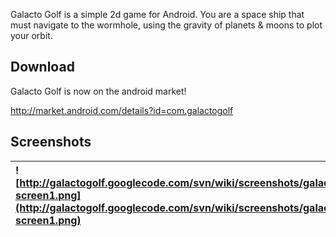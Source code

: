 Galacto Golf is a simple 2d game for Android. You are a space ship that must navigate to the wormhole, using the gravity of planets & moons to plot your orbit.

## Download ##

Galacto Golf is now on the android market!

http://market.android.com/details?id=com.galactogolf

## Screenshots ##

| ![http://galactogolf.googlecode.com/svn/wiki/screenshots/galactogolf-screen1.png](http://galactogolf.googlecode.com/svn/wiki/screenshots/galactogolf-screen1.png) | ![http://galactogolf.googlecode.com/svn/wiki/screenshots/galactogolf-screen2.png](http://galactogolf.googlecode.com/svn/wiki/screenshots/galactogolf-screen2.png) |
|:------------------------------------------------------------------------------------------------------------------------------------------------------------------|:------------------------------------------------------------------------------------------------------------------------------------------------------------------|